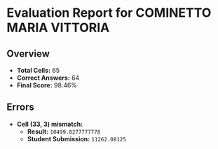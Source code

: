 # Evaluation Report for COMINETTO MARIA VITTORIA

## Overview

- **Total Cells:** 65
- **Correct Answers:** 64
- **Final Score:** 98.46%

## Errors

- **Cell (33, 3) mismatch:**
  - **Result:** `10499.8277777778`
  - **Student Submission:** `11262.08125`